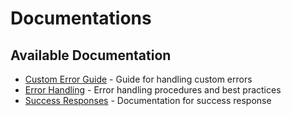 # Documentations

## Available Documentation

- [Custom Error Guide](./CUSTOM_ERROR_GUIDE.md) - Guide for handling custom errors
- [Error Handling](./ERROR_HANDLING.md) - Error handling procedures and best practices
- [Success Responses](./SUCCESS_RESPONSES.md) - Documentation for success response
